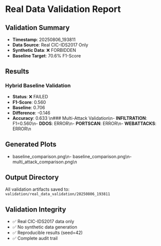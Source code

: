 # Real Data Validation Report

## Validation Summary
- **Timestamp**: 20250806_193811
- **Data Source**: Real CIC-IDS2017 Only
- **Synthetic Data**: ❌ FORBIDDEN
- **Baseline Target**: 70.6% F1-Score

## Results

### Hybrid Baseline Validation

- **Status**: ❌ FAILED
- **F1-Score**: 0.560
- **Baseline**: 0.706
- **Difference**: -0.146
- **Accuracy**: 0.633
\n### Multi-Attack Validation\n- **INFILTRATION**: F1=0.560\n- **DDOS**: ERROR\n- **PORTSCAN**: ERROR\n- **WEBATTACKS**: ERROR\n

## Generated Plots
- baseline_comparison.png\n- baseline_comparison.png\n- multi_attack_comparison.png\n

## Output Directory
All validation artifacts saved to: `validation/real_data_validation/20250806_193811`

## Validation Integrity
- ✅ Real CIC-IDS2017 data only
- ✅ No synthetic data generation  
- ✅ Reproducible results (seed=42)
- ✅ Complete audit trail
